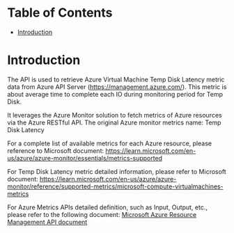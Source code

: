 # Table of Contents
- [Introduction](#introduction)


# Introduction <a name="introduction"></a>
The API is used to retrieve Azure Virtual Machine Temp Disk Latency metric data from Azure API Server (https://management.azure.com/). This metric is about average time to complete each IO during monitoring period for Temp Disk.



It leverages the Azure Monitor solution to fetch metrics of Azure resources via the Azure RESTful API. The original Azure monitor metrics name: Temp Disk Latency



For a complete list of available metrics for each Azure resource, please reference to Microsoft document: https://learn.microsoft.com/en-us/azure/azure-monitor/essentials/metrics-supported 

For Temp Disk Latency metric detailed information, please refer to Microsoft document: https://learn.microsoft.com/en-us/azure/azure-monitor/reference/supported-metrics/microsoft-compute-virtualmachines-metrics

For Azure Metrics APIs detailed definition, such as Input, Output, etc., please refer to the following document:
[Microsoft Azure Resource Management API document](https://learn.microsoft.com/en-us/rest/api/monitor/metrics/list?view=rest-monitor-2023-10-01&tabs=HTTP)

